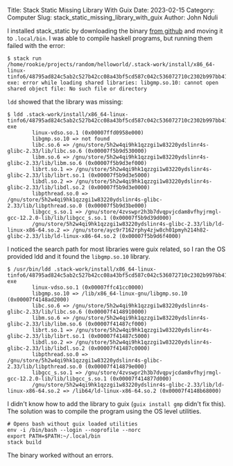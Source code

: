 Title: Stack Static Missing Library With Guix
Date: 2023-02-15
Category: Computer
Slug: stack_static_missing_library_with_guix
Author: John Nduli

I installed stack_static by downloading the binary [from
github](https://github.com/commercialhaskell/stack/releases) and moving it to
`.local/bin`. I was able to compile haskell programs, but running them failed
with the error:

```
$ stack run
/home/rookie/projects/random/helloworld/.stack-work/install/x86_64-linux-tinfo6/48795ad824c5ab2c527b42cc08a43bf5cd587c042c536072710c2302b997bb41/9.2.5/bin/helloworld-exe: error while loading shared libraries: libgmp.so.10: cannot open shared object file: No such file or directory
```

`ldd` showed that the library was missing:

```
$ ldd .stack-work/install/x86_64-linux-tinfo6/48795ad824c5ab2c527b42cc08a43bf5cd587c042c536072710c2302b997bb41/9.2.5/bin/helloworld-exe
        linux-vdso.so.1 (0x00007ffd0958e000)
        libgmp.so.10 => not found
        libc.so.6 => /gnu/store/5h2w4qi9hk1qzzgi1w83220ydslinr4s-glibc-2.33/lib/libc.so.6 (0x00007f5b9d530000)
        libm.so.6 => /gnu/store/5h2w4qi9hk1qzzgi1w83220ydslinr4s-glibc-2.33/lib/libm.so.6 (0x00007f5b9d3ef000)
        librt.so.1 => /gnu/store/5h2w4qi9hk1qzzgi1w83220ydslinr4s-glibc-2.33/lib/librt.so.1 (0x00007f5b9d3e5000)
        libdl.so.2 => /gnu/store/5h2w4qi9hk1qzzgi1w83220ydslinr4s-glibc-2.33/lib/libdl.so.2 (0x00007f5b9d3e0000)
        libpthread.so.0 => /gnu/store/5h2w4qi9hk1qzzgi1w83220ydslinr4s-glibc-2.33/lib/libpthread.so.0 (0x00007f5b9d3be000)
        libgcc_s.so.1 => /gnu/store/4zvswpr2h3b7dvqpvjcdam8vfhyjrmgl-gcc-12.2.0-lib/lib/libgcc_s.so.1 (0x00007f5b9d39d000)
        /gnu/store/5h2w4qi9hk1qzzgi1w83220ydslinr4s-glibc-2.33/lib/ld-linux-x86-64.so.2 => /gnu/store/ayc9r7162rphy4zjw8ch01pmyh214h82-glibc-2.33/lib/ld-linux-x86-64.so.2 (0x00007f5b9d6f4000)
```

I noticed the search path for most libraries were guix related, so I ran the OS
provided ldd and it found the `libgmp.so.10` library.

```
$ /usr/bin/ldd .stack-work/install/x86_64-linux-tinfo6/48795ad824c5ab2c527b42cc08a43bf5cd587c042c536072710c2302b997bb41/9.2.5/bin/helloworld-exe
        linux-vdso.so.1 (0x00007ffc41cc0000)
        libgmp.so.10 => /lib/x86_64-linux-gnu/libgmp.so.10 (0x00007f4148ad2000)
        libc.so.6 => /gnu/store/5h2w4qi9hk1qzzgi1w83220ydslinr4s-glibc-2.33/lib/libc.so.6 (0x00007f4148910000)
        libm.so.6 => /gnu/store/5h2w4qi9hk1qzzgi1w83220ydslinr4s-glibc-2.33/lib/libm.so.6 (0x00007f41487cf000)
        librt.so.1 => /gnu/store/5h2w4qi9hk1qzzgi1w83220ydslinr4s-glibc-2.33/lib/librt.so.1 (0x00007f41487c5000)
        libdl.so.2 => /gnu/store/5h2w4qi9hk1qzzgi1w83220ydslinr4s-glibc-2.33/lib/libdl.so.2 (0x00007f41487c0000)
        libpthread.so.0 => /gnu/store/5h2w4qi9hk1qzzgi1w83220ydslinr4s-glibc-2.33/lib/libpthread.so.0 (0x00007f414879e000)
        libgcc_s.so.1 => /gnu/store/4zvswpr2h3b7dvqpvjcdam8vfhyjrmgl-gcc-12.2.0-lib/lib/libgcc_s.so.1 (0x00007f414877d000)
        /gnu/store/5h2w4qi9hk1qzzgi1w83220ydslinr4s-glibc-2.33/lib/ld-linux-x86-64.so.2 => /lib64/ld-linux-x86-64.so.2 (0x00007f4148b68000)
```

I didn't know how to add the library to guix (`guix install gmp` didn't fix
this). The solution was to compile the program using the OS level utilities.

```
# Opens bash without guix loaded utilities
env -i /bin/bash --login --noprofile --norc  
export PATH=$PATH:~/.local/bin
stack build
```

The binary worked without an errors.
